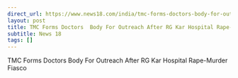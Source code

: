 ```yaml
---
direct_url: https://www.news18.com/india/tmc-forms-doctors-body-for-outreach-after-rg-kar-hospital-rape-murder-fiasco-9204058.html
layout: post
title: TMC Forms Doctors  Body For Outreach After RG Kar Hospital Rape-Murder Fiasco
subtitle: News 18
tags: []
---
```


TMC Forms Doctors  Body For Outreach After RG Kar Hospital Rape-Murder Fiasco
